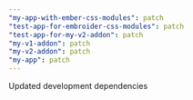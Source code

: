 ```yaml
---
"my-app-with-ember-css-modules": patch
"test-app-for-embroider-css-modules": patch
"test-app-for-my-v2-addon": patch
"my-v1-addon": patch
"my-v2-addon": patch
"my-app": patch
---
```


Updated development dependencies
